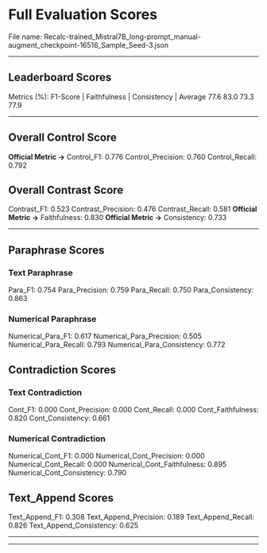 # Full Evaluation Scores

File name: Recalc-trained_Mistral7B_long-prompt_manual-augment_checkpoint-16516_Sample_Seed-3.json


---

## Leaderboard Scores

Metrics (%): F1-Score | Faithfulness | Consistency | Average
                77.6        83.0          73.3        77.9

---

## Overall Control Score

**Official Metric ->** Control_F1: 0.776
Control_Precision: 0.760
Control_Recall: 0.792

## Overall Contrast Score

Contrast_F1: 0.523
Contrast_Precision: 0.476
Contrast_Recall: 0.581
**Official Metric ->** Faithfulness: 0.830
**Official Metric ->** Consistency: 0.733

---


## Paraphrase Scores


### Text Paraphrase

Para_F1: 0.754
Para_Precision: 0.759
Para_Recall: 0.750
Para_Consistency: 0.863


### Numerical Paraphrase

Numerical_Para_F1: 0.617
Numerical_Para_Precision: 0.505
Numerical_Para_Recall: 0.793
Numerical_Para_Consistency: 0.772


## Contradiction Scores


### Text Contradiction

Cont_F1: 0.000
Cont_Precision: 0.000
Cont_Recall: 0.000
Cont_Faithfulness: 0.820
Cont_Consistency: 0.661


### Numerical Contradiction

Numerical_Cont_F1: 0.000
Numerical_Cont_Precision: 0.000
Numerical_Cont_Recall: 0.000
Numerical_Cont_Faithfulness: 0.895
Numerical_Cont_Consistency: 0.790


## Text_Append Scores

Text_Append_F1: 0.308
Text_Append_Precision: 0.189
Text_Append_Recall: 0.826
Text_Append_Consistency: 0.625

---


---

